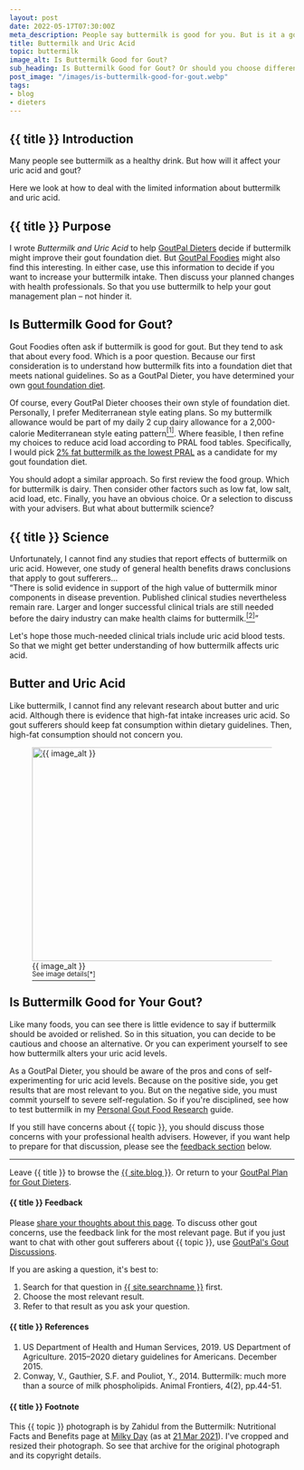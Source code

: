 ```yaml
---
layout: post
date: 2022-05-17T07:30:00Z
meta_description: People say buttermilk is good for you. But is it a good drink for gout? See how to plan your dairy products. Get buttermilk and uric acid facts now.
title: Buttermilk and Uric Acid
topic: buttermilk
image_alt: Is Buttermilk Good for Gout?
sub_heading: Is Buttermilk Good for Gout? Or should you choose different dairy drinks?
post_image: "/images/is-buttermilk-good-for-gout.webp"
tags:
- blog
- dieters
---
```

<h2 id="intro">{{ title }} Introduction</h2>
Many people see buttermilk as a healthy drink. But how will it affect your uric acid and gout?

Here we look at how to deal with the limited information about buttermilk and uric acid.

<h2 id="intent">{{ title }} Purpose</h2>
I wrote <em>Buttermilk and Uric Acid</em> to help <a href="/9601/goutpal-plan-for-gout-dieters/">GoutPal Dieters</a> decide if buttermilk might improve their gout foundation diet. But <a href="/9569/goutpal-plan-for-gout-foodies/">GoutPal Foodies</a> might also find this interesting. In either case, use this information to decide if you want to increase your buttermilk intake. Then discuss your planned changes with health professionals. So that you use buttermilk to help your gout management plan – not hinder it.

<h2 id="good">Is Buttermilk Good for Gout?</h2>
Gout Foodies often ask if buttermilk is good for gout. But they tend to ask that about every food. Which is a poor question. Because our first consideration is to understand how buttermilk fits into a foundation diet that meets national guidelines. So as a GoutPal Dieter, you have determined your own <a href="/10090/mediterranean-or-dash-diet-for-gout/">gout foundation diet</a>.

Of course, every GoutPal Dieter chooses their own style of foundation diet. Personally, I prefer Mediterranean style eating plans. So my buttermilk allowance would be part of my daily 2 cup dairy allowance for a 2,000-calorie Mediterranean style eating pattern<a href="#ref1"><sup>[1]</sup></a>. Where feasible, I then refine my choices to reduce acid load according to PRAL food tables. Specifically, I would pick  <a href="https://alkascore.com/acid-alkaline-reduced-fat-milk-pral-list/">2% fat buttermilk as the lowest PRAL</a> as a candidate for my gout foundation diet. 

You should adopt a similar approach. So first review the food group. Which for buttermilk is dairy. Then consider other factors such as low fat, low salt, acid load, etc. Finally, you have an obvious choice. Or a selection to discuss with your advisers. But what about buttermilk science?

<h2 id="science">{{ title }} Science</h2>
Unfortunately, I cannot find any studies that report effects of buttermilk on uric acid. However, one study of general health benefits draws conclusions that apply to gout sufferers…<br />
<q cite="https://doi.org/10.2527/af.2014-0014">There is solid evidence in support of the high value of buttermilk minor components in disease prevention. Published clinical studies nevertheless remain rare. Larger and longer successful clinical trials are still needed before the dairy industry can make health claims for buttermilk.<a href="#ref2"><sup>[2]</sup></a></q>

Let's hope those much-needed clinical trials include uric acid blood tests. So that we might get better understanding of how buttermilk affects uric acid.

<h2 id="butter">Butter and Uric Acid</h2>
Like buttermilk, I cannot find any relevant research about butter and uric acid. Although there is evidence that high-fat intake increases uric acid. So gout sufferers should keep fat consumption within dietary guidelines. Then, high-fat consumption should not concern you.
<figure id="image" class="inner">
<img src="{{ post_image }}" alt="{{ image_alt }}"  width="610" height="377">
  <figcaption>{{ image_alt }}<br /><a href="#footnote"><sup>See image details[*]</sup></a></figcaption>
</figure>
<h2 id="next">Is Buttermilk Good for Your Gout?</h2>
Like many foods, you can see there is little evidence to say if buttermilk should be avoided or relished. So in this situation, you can decide to be cautious and choose an alternative. Or you can experiment yourself to see how buttermilk alters your uric acid levels.

As a GoutPal Dieter, you should be aware of the pros and cons of self-experimenting for uric acid levels. Because on the positive side, you get results that are most relevant to you. But on the negative side, you must commit yourself to severe self-regulation. So if you're disciplined, see how to test buttermilk in my <a href="/blog/personal-gout-food-research/">Personal Gout Food Research</a> guide.

If you still have concerns about {{ topic }}, you should discuss those concerns with your professional health advisers. However, if you want help to prepare for that discussion, please see the <a href="#feedback">feedback section</a> below.
<hr />
Leave {{ title }} to browse the <a href="/blog">{{ site.blog }}</a>. Or return to your <a href="/9601/goutpal-plan-for-gout-dieters/">GoutPal Plan for Gout Dieters</a>.
<h4 id="feedback">{{ title }} Feedback</h4>

Please <a href="{{ site.social_links.github }}issues/new/choose">share your thoughts about this page</a>. To discuss other gout concerns, use the feedback link for the most relevant page. But if you just want to chat with other gout sufferers about {{ topic }}, use <a href="{{ site.social_links.github }}discussions">GoutPal's Gout Discussions</a>.

If you are asking a question, it's best to:<ol>
<li>Search for that question in <a href="{{ site.searchurl }}">{{ site.searchname }}</a> first.</li>
<li>Choose the most relevant result.</li>
<li>Refer to that result as you ask your question.</li>
</ol>

<h4 id="refs">{{ title }} References</h4>
<ol>
	<li id="ref1">US Department of Health and Human Services, 2019. US Department of Agriculture. 2015–2020 dietary guidelines for Americans. December 2015.</li>
	<li id="ref2">Conway, V., Gauthier, S.F. and Pouliot, Y., 2014. Buttermilk: much more than a source of milk phospholipids. Animal Frontiers, 4(2), pp.44-51.</li>
</ol>

<h4 id="footnote">{{ title }} Footnote</h4>
This {{ topic }} photograph is by Zahidul from the Buttermilk: Nutritional Facts and Benefits page at <a href="https://milkyday.com/">Milky Day</a> (as at <a href="https://web.archive.org/web/20210321222948/https://milkyday.com/blog/2020/05/13/buttermilk-nutritional-facts-and-benefits/">21 Mar 2021</a>).  I've cropped  and resized their photograph. So see that archive for the original photograph and its copyright details.
